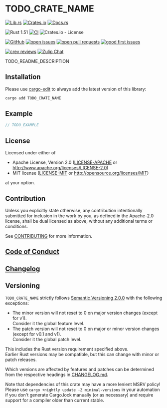 # TODO_CRATE_NAME

[![Lib.rs](https://img.shields.io/badge/Lib.rs-*-84f)](https://lib.rs/crates/TODO_CRATE_NAME)
[![Crates.io](https://img.shields.io/crates/v/TODO_CRATE_NAME)](https://crates.io/crates/TODO_CRATE_NAME)
[![Docs.rs](https://docs.rs/TODO_CRATE_NAME/badge.svg)](https://docs.rs/TODO_CRATE_NAME)

![Rust 1.51](https://img.shields.io/static/v1?logo=Rust&label=&message=1.51&color=grey)
[![CI](https://github.com/Tamschi/TODO_CRATE_NAME/workflows/CI/badge.svg?branch=develop)](https://github.com/Tamschi/TODO_CRATE_NAME/actions?query=workflow%3ACI+branch%3Adevelop)
![Crates.io - License](https://img.shields.io/crates/l/TODO_CRATE_NAME/0.0.1)

[![GitHub](https://img.shields.io/static/v1?logo=GitHub&label=&message=%20&color=grey)](https://github.com/Tamschi/TODO_CRATE_NAME)
[![open issues](https://img.shields.io/github/issues-raw/Tamschi/TODO_CRATE_NAME)](https://github.com/Tamschi/TODO_CRATE_NAME/issues)
[![open pull requests](https://img.shields.io/github/issues-pr-raw/Tamschi/TODO_CRATE_NAME)](https://github.com/Tamschi/TODO_CRATE_NAME/pulls)
[![good first issues](https://img.shields.io/github/issues-raw/Tamschi/TODO_CRATE_NAME/good%20first%20issue?label=good+first+issues)](https://github.com/Tamschi/TODO_CRATE_NAME/contribute)

[![crev reviews](https://web.crev.dev/rust-reviews/badge/crev_count/TODO_CRATE_NAME.svg)](https://web.crev.dev/rust-reviews/crate/TODO_CRATE_NAME/)
[![Zulip Chat](https://img.shields.io/endpoint?label=chat&url=https%3A%2F%2Fiteration-square-automation.schichler.dev%2F.netlify%2Ffunctions%2Fstream_subscribers_shield%3Fstream%3Dproject%252FTODO_CRATE_NAME)](https://iter-square.zulipchat.com/#narrow/stream/project.2FTODO_CRATE_NAME)

TODO_README_DESCRIPTION

## Installation

Please use [cargo-edit](https://crates.io/crates/cargo-edit) to always add the latest version of this library:

```cmd
cargo add TODO_CRATE_NAME
```

## Example

```rust
// TODO_EXAMPLE
```

## License

Licensed under either of

- Apache License, Version 2.0
   ([LICENSE-APACHE](LICENSE-APACHE) or <http://www.apache.org/licenses/LICENSE-2.0>)
- MIT license
   ([LICENSE-MIT](LICENSE-MIT) or <http://opensource.org/licenses/MIT>)

at your option.

## Contribution

Unless you explicitly state otherwise, any contribution intentionally submitted
for inclusion in the work by you, as defined in the Apache-2.0 license, shall be
dual licensed as above, without any additional terms or conditions.

See [CONTRIBUTING](CONTRIBUTING.md) for more information.

## [Code of Conduct](CODE_OF_CONDUCT.md)

## [Changelog](CHANGELOG.md)

## Versioning

`TODO_CRATE_NAME` strictly follows [Semantic Versioning 2.0.0](https://semver.org/spec/v2.0.0.html) with the following exceptions:

- The minor version will not reset to 0 on major version changes (except for v1).  
Consider it the global feature level.
- The patch version will not reset to 0 on major or minor version changes (except for v0.1 and v1).  
Consider it the global patch level.

This includes the Rust version requirement specified above.  
Earlier Rust versions may be compatible, but this can change with minor or patch releases.

Which versions are affected by features and patches can be determined from the respective headings in [CHANGELOG.md](CHANGELOG.md).

Note that dependencies of this crate may have a more lenient MSRV policy!
Please use `cargo +nightly update -Z minimal-versions` in your automation if you don't generate Cargo.lock manually (or as necessary) and require support for a compiler older than current stable.
